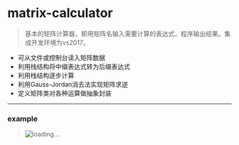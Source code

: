 # matrix-calculator

> 基本的矩阵计算器，即用矩阵名输入需要计算的表达式，程序输出结果。集成开发环境为vs2017。
- 可从文件或控制台读入矩阵数据
- 利用栈结构将中缀表达式转为后缀表达式
- 利用栈结构逐步计算
- 利用Gauss-Jordan消去法实现矩阵求逆
- 定义矩阵类对各种运算做抽象封装
***
### example

  > ![loading...](https://github.com/ilan-NJU/matrix-calculator/blob/master/img/%E4%BD%BF%E7%94%A8%E7%A4%BA%E4%BE%8B.png)


